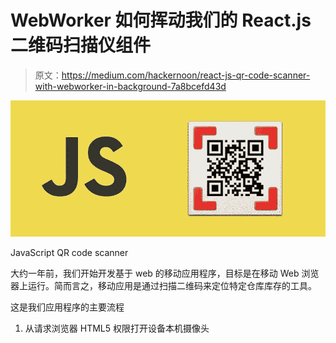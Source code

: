 # WebWorker 如何挥动我们的 React.js 二维码扫描仪组件

> 原文：<https://medium.com/hackernoon/react-js-qr-code-scanner-with-webworker-in-background-7a8bcefd43d>

![](img/0cba3cedd758e61b4f256246d6367558.png)

JavaScript QR code scanner

大约一年前，我们开始开发基于 web 的移动应用程序，目标是在移动 Web 浏览器上运行。简而言之，移动应用是通过扫描二维码来定位特定仓库库存的工具。

这是我们应用程序的主要流程

1.  从请求浏览器 HTML5 权限打开设备本机摄像头